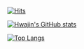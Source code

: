 [![Hits](https://hits.seeyoufarm.com/api/count/incr/badge.svg?url=https%3A%2F%2Fgithub.com%2Fjinimon&count_bg=%2379C83D&title_bg=%23555555&icon=&icon_color=%23E7E7E7&title=hits&edge_flat=false)](https://hits.seeyoufarm.com)

[![Hwajin's GitHub stats](https://github-readme-stats.vercel.app/api?username=jinimon)](https://github.com/jinimon/github-readme-stats)

[![Top Langs](https://github-readme-stats.vercel.app/api/top-langs/?username=jinimon)](https://github.com/jinimon/github-readme-stats)
